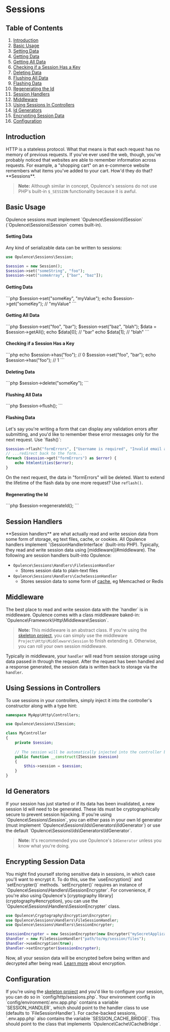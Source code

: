 # Sessions

## Table of Contents
1. [Introduction](#introduction)
2. [Basic Usage](#basic-usage)
  1. [Setting Data](#setting-data)
  2. [Getting Data](#getting-data)
  3. [Getting All Data](#getting-all-data)
  4. [Checking if a Session Has a Key](#checking-if-session-has-key)
  5. [Deleting Data](#deleting-data)
  6. [Flushing All Data](#flushing-all-data)
  7. [Flashing Data](#flashing-data)
  8. [Regenerating the Id](#regenerating-the-id)
3. [Session Handlers](#session-handlers)
4. [Middleware](#middleware)
5. [Using Sessions In Controllers](#using-sessions-in-controllers)
6. [Id Generators](#id-generators)
7. [Encrypting Session Data](#encrypting-session-data)
8. [Configuration](#configuration)

<h2 id="introduction">Introduction</h2>
HTTP is a stateless protocol.  What that means is that each request has no memory of previous requests.  If you've ever used the web, though, you've probably noticed that websites are able to remember information across requests.  For example, a "shopping cart" on an e-commerce website remembers what items you've added to your cart.  How'd they do that?  **Sessions**.

> **Note:** Although similar in concept, Opulence's sessions do not use PHP's built-in `$_SESSION` functionality because it is awful.

<h2 id="basic-usage">Basic Usage</h2>
Opulence sessions must implement `Opulence\Sessions\ISession` (`Opulence\Sessions\Session` comes built-in).

<h4 id="setting-data">Setting Data</h4>
Any kind of serializable data can be written to sessions:

```php
use Opulence\Sessions\Session;

$session = new Session();
$session->set("someString", "foo");
$session->set("someArray", ["bar", "baz"]);
```

<h4 id="getting-data">Getting Data</h4>
```php
$session->set("someKey", "myValue");
echo $session->get("someKey"); // "myValue"
```

<h4 id="getting-all-data">Getting All Data</h4>
```php
$session->set("foo", "bar");
$session->set("baz", "blah");
$data = $session->getAll();
echo $data[0]; // "bar"
echo $data[1]; // "blah"
```

<h4 id="checking-if-session-has-key">Checking if a Session Has a Key</h4>
```php
echo $session->has("foo"); // 0
$session->set("foo", "bar");
echo $session->has("foo"); // 1
```

<h4 id="deleting-data">Deleting Data</h4>
```php
$session->delete("someKey");
```

<h4 id="flushing-all-data">Flushing All Data</h4>
```php
$session->flush();
```

<h4 id="flashing-data">Flashing Data</h4>
Let's say you're writing a form that can display any validation errors after submitting, and you'd like to remember these error messages only for the next request.  Use `flash()`:

```php
$session->flash("formErrors", ["Username is required", "Invalid email address"]);
// ...redirect back to the form...
foreach ($session->get("formErrors") as $error) {
    echo htmlentities($error);
}
```

On the next request, the data in "formErrors" will be deleted.  Want to extend the lifetime of the flash data by one more request?  Use `reflash()`.

<h4 id="regenerating-the-id">Regenerating the Id</h4>
```php
$session->regenerateId();
```

<h2 id="session-handlers">Session Handlers</h2>
**Session handlers** are what actually read and write session data from some form of storage, eg text files, cache, or cookies.  All Opulence handlers implement `\SessionHandlerInterface` (built-into PHP).  Typically, they read and write session data using [middleware](#middleware).  The following are session handlers built-into Opulence:

* `Opulence\Sessions\Handlers\FileSessionHandler`
  * Stores session data to plain-text files
* `Opulence\Sessions\Handlers\CacheSessionHandler`
  * Stores session data to some form of [cache](cache), eg Memcached or Redis

<h2 id="middleware">Middleware</h2>
The best place to read and write session data with the `handler` is in middleware.  Opulence comes with a class middleware baked-in:  `Opulence\Framework\Http\Middleware\Session`.

> **Note:** This middleware is an abstract class.  If you're using the <a href="https://github.com/opulencephp/Project" target="_blank">skeleton project</a>, you can simply use the middleware `Project\Http\Middleware\Session` to finish extending it.  Otherwise, you can roll your own session middleware.

Typically in middleware, your `handler` will read from session storage using data passed in through the request.  After the request has been handled and a response generated, the session data is written back to storage via the `handler`.

<h2 id="using-sessions-in-controllers">Using Sessions in Controllers</h2>
To use sessions in your controllers, simply inject it into the controller's constructor along with a type hint:

```php
namespace MyApp\Http\Controllers;

use Opulence\Sessions\ISession;

class MyController
{
    private $session;
    
    // The session will be automatically injected into the controller by the router
    public function __construct(ISession $session)
    {
        $this->session = $session;
    }
}
```

<h2 id="id-generators">Id Generators</h2>
If your session has just started or if its data has been invalidated, a new session Id will need to be generated.  These Ids must be cryptographically secure to prevent session hijacking.  If you're using `Opulence\Sessions\Session`, you can either pass in your own Id generator (must implement `Opulence\Sessions\Ids\Generators\IIdGenerator`) or use the default `Opulence\Sessions\Ids\Generators\IdGenerator`.

> **Note:** It's recommended you use Opulence's `IdGenerator` unless you know what you're doing.

<h2 id="encrypting-session-data">Encrypting Session Data</h2>
You might find yourself storing sensitive data in sessions, in which case you'll want to encrypt it.  To do this, use the `useEncryption()` and `setEncrypter()` methods.  `setEncrypter()` requires an instance of `Opulence\Sessions\Handlers\ISessionEncrypter`.  For convenience, if you're also using Opulence's [cryptography library](cryptography#encryption), you can use the `Opulence\Sessions\Handlers\SessionEncrypter` class.

```php
use Opulence\Cryptography\Encryption\Encrypter;
use Opulence\Sessions\Handlers\FileSessionHandler;
use Opulence\Sessions\Handlers\SessionEncrypter;

$sessionEncrypter = new SessionEncrypter(new Encrypter("mySecretApplicationKey"));
$handler = new FileSessionHandler("path/to/my/session/files");
$handler->useEncryption(true);
$handler->setEncrypter($sessionEncrypter);
```

Now, all your session data will be encrypted before being written and decrypted after being read.  [Learn more](cryptography#encryption) about encryption.

<h2 id="configuration">Configuration</h2>
If you're using the <a href="https://github.com/opulencephp/Project" target="_blank">skeleton project</a> and you'd like to configure your session, you can do so in `config/http/sessions.php`.  Your environment config in `config/environment/.env.app.php` contains a variable `SESSION_HANDLER`, which should point to the handler class to use (defaults to `FileSessionHandler`).  For cache-backed sessions, `.env.app.php` also contains the variable `SESSION_CACHE_BRIDGE`.  This should point to the class that implements `Opulence\Cache\ICacheBridge`.